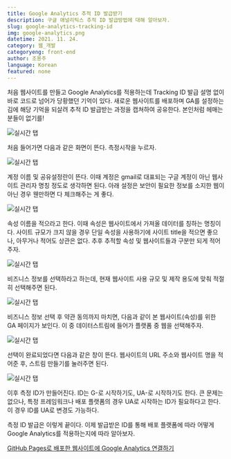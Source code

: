 ```yaml
---
title: Google Analytics 추적 ID 발급받기
description: 구글 애널리틱스 추적 ID 발급방법에 대해 알아보자.
slug: google-analytics-tracking-id
img: google-analytics.png
datetime: 2021. 11. 24.
category: 웹_개발
categoryeng: front-end
author: 조용주
language: Korean
featured: none
---
```


처음 웹사이트를 만들고 Google Analytics를 적용하는데 Tracking ID 발급 설명 없이 바로 코드로 넘어가 당황했던 기억이 있다. 새로운 웹사이트를 배포하며 GA를 설정하는 김에 해당 기억을 되살려 추적 ID 발급받는 과정을 캡쳐하여 공유한다. 본인처럼 헤매는 분들이 없기를!

![실시간 탭](/google-analytics-tracking-id/01.png)

처음 들어가면 다음과 같은 화면이 뜬다. 측정시작을 누르자.

![실시간 탭](/google-analytics-tracking-id/02.png)

계정 이름 및 공유설정란이 뜬다. 이때 계정은 gmail로 대표되는 구글 계정이 아닌 웹사이트 관리자 명칭 정도로 생각하면 된다. 아래 설정은 보안이 필요한 정보를 소지한 웹이 아닌 경우 웬만하면 다 체크해주는 게 좋다.

![실시간 탭](/google-analytics-tracking-id/03.png)

속성 이름을 적으라고 한다. 이때 속성은 웹사이트에서 가져올 데이터를 칭하는 명칭이다. 사이트 규모가 크지 않을 경우 단일 속성을 사용하기에 사이트 title을 적으면 좋으나, 아무거나 적어도 상관은 없다. 추후 추적할 속성 및 웹사이트들과 구분만 되게 적어주자.

![실시간 탭](/google-analytics-tracking-id/04.png)

비즈니스 정보를 선택하라고 하는데, 현재 웹사이트 사용 규모 및 제작 용도에 맞춰 적절히 선택해주면 된다.

![실시간 탭](/google-analytics-tracking-id/05.png)

비즈니스 정보 선택 후 약관 동의까지 마치면, 다음과 같이 본 웹사이트(속성)를 위한 GA 페이지가 보인다. 이 중 데이터스트림에 들어가 플랫폼 중 웹을 선택해주자.

![실시간 탭](/google-analytics-tracking-id/06.png)

선택이 완료되었다면 다음과 같은 창이 뜬다. 웹사이트의 URL 주소와 웹사이트 명을 적어준 후, 스트림 만들기를 눌러주면 된다.

![실시간 탭](/google-analytics-tracking-id/07.png)

이후 측정 ID가 만들어진다. ID는 G-로 시작하기도, UA-로 시작하기도 한다. 큰 문제는 없으나, 특정 프레임워크나 배포 플랫폼의 경우 UA로 시작하는 ID가 필요하다고 한다. 이 경우 ID를 UA로 변경도 가능하다.

측정 ID 발급은 이렇게 끝이다. 이제 발급받은 ID를 통해 배포 플랫폼에 따라 어떻게 Google Analytics를 적용하는지에 따라 알아보자.

[GitHub Pages로 배포한 웹사이트에 Google Analytics 연결하기](https://www.blog.cosadama.com/google-analytics-for-github-pages)
